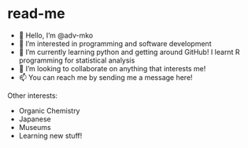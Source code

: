 # read-me

- 👋 Hello, I’m @adv-mko
- 👀 I’m interested in programming and software development
- 🌱 I’m currently learning python and getting around GitHub! I learnt R programming for statistical analysis
- 💞️ I’m looking to collaborate on anything that interests me!
- 📫 You can reach me by sending me a message here!

Other interests:
- Organic Chemistry
- Japanese
- Museums
- Learning new stuff!
